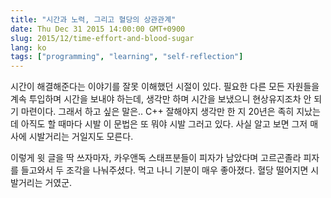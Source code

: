 ```yaml
---
title: "시간과 노력, 그리고 혈당의 상관관계"
date: Thu Dec 31 2015 14:00:00 GMT+0900
slug: 2015/12/time-effort-and-blood-sugar
lang: ko
tags: ["programming", "learning", "self-reflection"]
---
```


시간이 해결해준다는 이야기를 잘못 이해했던 시절이 있다. 필요한 다른 모든 자원들을 계속 투입하며 시간을 보내야 하는데, 생각만 하며 시간을 보냈으니 현상유지조차 안 되기 마련이다. 그래서 하고 싶은 말은.. C++ 잘해야지 생각만 한 지 20년은 족히 지났는데 아직도 할 때마다 시발 이 문법은 또 뭐야 시발 그러고 있다. 사실 알고 보면 그저 매사에 시발거리는 거일지도 모른다.

이렇게 윗 글을 딱 쓰자마자, 카우앤독 스태프분들이 피자가 남았다며 고르곤졸라 피자를 들고와서 두 조각을 나눠주셨다. 먹고 나니 기분이 매우 좋아졌다. 혈당 떨어지면 시발거리는 거였군.
